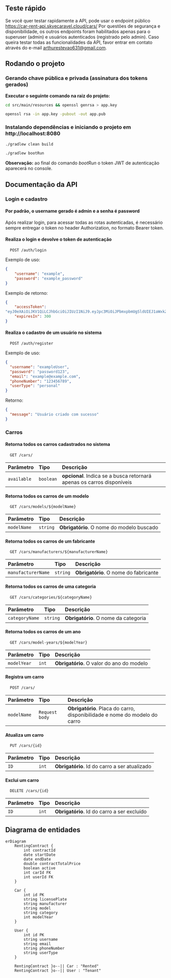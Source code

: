## Teste rápido
Se você quer testar rapidamente a API, pode usar o endpoint público https://car-rent-api.skyecaravel.cloud/cars/
Por questões de segurança e disponibilidade, os outros endpoints foram habilitados apenas para o superuser (admin) e usuários autenticados (registrado pelo admin).
Caso queira testar todas as funcionalidades da API, favor entrar em contato através do e-mail arthurestevao631@gmail.com.

## Rodando o projeto

### Gerando chave pública e privada (assinatura dos tokens gerados)
**Executar o seguinte comando na raiz do projeto:**
```bash
cd src/main/resources && openssl genrsa > app.key

openssl rsa -in app.key -pubout -out app.pub
```

### Instalando dependências e iniciando o projeto em http://localhost:8080
```bash
./gradlew clean build

./gradlew bootRun
```
**Observação:** ao final do comando *bootRun* o token JWT de autenticação aparecerá no console.

## Documentação da API

### Login e cadastro

#### Por padrão, o username gerado é admin e a senha é password

Após realizar login, para acessar todas as rotas autenticadas, é necessário sempre entregar o token no header Authorization, no formato Bearer token.

#### Realiza o login e devolve o token de autenticação

```http
  POST /auth/login
```
Exemplo de uso:

```json
{
    "username": "example",
    "password": "example_password"
}
```
Exemplo de retorno:
```json
{
    "accessToken":
"eyJ0eXAiOiJKV1QiLCJhbGciOiJIUzI1NiJ9.eyJpc3MiOiJPbmxpbmUgSldUIEJ1aWxkZXIiLCJpYXQiOjE3NDIwNDA5NDgsImV4cCI6MTc0MjA0MjE3MywiYXVkIjoid3d3LmV4YW1wbGUuY29tIiwic3ViIjoianJvY2tldEBleGFtcGxlLmNvbSIsIkdpdmVuTmFtZSI6IkpvaG5ueSIsIlN1cm5hbWUiOiJSb2NrZXQiLCJFbWFpbCI6Impyb2NrZXRAZXhhbXBsZS5jb20iLCJSb2xlIjpbIk1hbmFnZXIiLCJQcm9qZWN0IEFkbWluaXN0cmF0b3IiXX0.4ypWkjNvmC_LIONbkhJz_JSk5H8wdS12tOjjw5gwH2c",
    "expiresIn": 300
}
```
#### Realiza o cadastro de um usuário no sistema

```http
  POST /auth/register
```
Exemplo de uso:
```json
{
  "username": "exampleUser",
  "password": "password123",
  "email": "example@example.com",
  "phoneNumber": "123456789",
  "userType": "personal"
}
```

Retorno:
```json
{
  "message": "Usuário criado com sucesso"
}
```

### Carros

#### Retorna todos os carros cadastrados no sistema

```http
  GET /cars/
```

| Parâmetro   | Tipo       | Descrição                           |
| :---------- | :--------- | :---------------------------------- |
| `available` | `boolean` | **opcional**. Indica se a busca retornará apenas os carros disponíveis |

#### Retorna todos os carros de um modelo

```http
  GET /cars/models/${modelName}
```

| Parâmetro   | Tipo       | Descrição                                   |
| :---------- | :--------- | :------------------------------------------ |
| `modelName`      | `string` | **Obrigatório**. O nome do modelo buscado |

#### Retorna todos os carros de um fabricante

```http
  GET /cars/manufacturers/${manufacturerName}
```

| Parâmetro   | Tipo       | Descrição                                   |
| :---------- | :--------- | :------------------------------------------ |
| `manufacturerName`      | `string` | **Obrigatório**. O nome do fabricante |

#### Retorna todos os carros de uma categoria

```http
  GET /cars/categories/${categoryName}
```

| Parâmetro   | Tipo       | Descrição                                   |
| :---------- | :--------- | :------------------------------------------ |
| `categoryName`      | `string` | **Obrigatório**. O nome da categoria

#### Retorna todos os carros de um ano

```http
  GET /cars/model-years/${modelYear}
```

| Parâmetro   | Tipo       | Descrição                                   |
| :---------- | :--------- | :------------------------------------------ |
| `modelYear`      | `int` | **Obrigatório**. O valor do ano do modelo |

#### Registra um carro

```http
  POST /cars/
```

| Parâmetro   | Tipo       | Descrição                                   |
| :---------- | :--------- | :------------------------------------------ |
| `modelName`      | `Request body` | **Obrigatório**. Placa do carro, disponibilidade e nome do modelo do carro |

#### Atualiza um carro

```http
  PUT /cars/{id}
```

| Parâmetro   | Tipo       | Descrição                                   |
| :---------- | :--------- | :------------------------------------------ |
| `ID`      | `int` | **Obrigatório**. Id do carro a ser atualizado |

#### Exclui um carro

```http
  DELETE /cars/{id}
```

| Parâmetro   | Tipo       | Descrição                                   |
| :---------- | :--------- | :------------------------------------------ |
| `ID`      | `int` | **Obrigatório**. Id do carro a ser excluído |







## Diagrama de entidades ##

```mermaid
erDiagram
    RentingContract {
        int contractId
        date startDate
        date endDate
        double contractTotalPrice
        boolean active
        int carId FK
        int userId FK
    }

    Car {
        int id PK
        string licensePlate
        string manufacturer
        string model
        string category
        int modelYear
    }

    User {
        int id PK
        string username
        string email
        string phoneNumber
        string userType
    }

    RentingContract }o--|| Car : "Rented"
    RentingContract }o--|| User : "Tenant"
```

